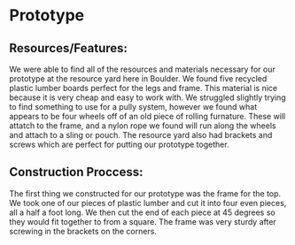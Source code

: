 Prototype
=================

Resources/Features: 
-------------------------
   We were able to find all of the resources and materials necessary for our prototype at the resource yard here in Boulder. We found five recycled plastic lumber boards perfect for the legs and frame. This material is nice because it is very cheap and easy to work with. We struggled slightly trying to find something to use for a pully system, however we found what appears to be four wheels off of an old piece of rolling furnature. These will attatch to the frame, and a nylon rope we found will run along the wheels and attach to a sling or pouch. The resource yard also had brackets and screws which are perfect for putting our prototype together.

Construction Proccess:
-------------------------
   The first thing we constructed for our prototype was the frame for the top. We took one of our pieces of plastic lumber and cut it into four even pieces, all a half a foot long. We then cut the end of each piece at 45 degrees so they would fit together to from a square. The frame was very sturdy after screwing in the brackets on the corners. 
